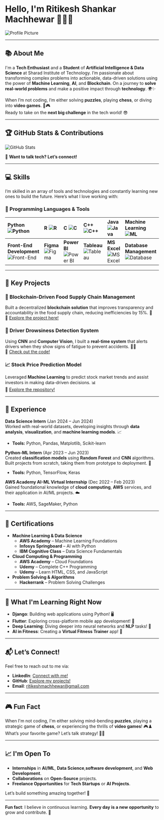 # Hello, I'm Ritikesh Shankar Machhewar 👨‍💻🚀

![Profile Picture](https://i.pinimg.com/564x/bd/06/94/bd069482a65959fc95c3f579b4883c13.jpg)

---

## 📚 About Me

I'm a **Tech Enthusiast** and a **Student** of **Artificial Intelligence & Data Science** at Sharad Institute of Technology. I’m passionate about transforming complex problems into actionable, data-driven solutions using the power of **Machine Learning**, **AI**, and **Blockchain**. On a journey to **solve real-world problems** and make a positive impact through **technology**. 🌍✨

When I’m not coding, I’m either solving **puzzles**, playing **chess**, or diving into **video games**. 🧩🎮  
Ready to take on the **next big challenge** in the tech world! 😎

---

## 🏆 GitHub Stats & Contributions

![GitHub Stats](https://github-readme-stats.vercel.app/api?username=ritikesh11052000&show_icons=true&theme=radical&hide_title=true)

💬 **Want to talk tech? Let’s connect!**

---

## 💻 Skills

I’m skilled in an array of tools and technologies and constantly learning new ones to build the future. Here’s what I love working with:

### **🔧 Programming Languages & Tools**  
| **Python** ![Python](https://img.icons8.com/color/48/000000/python.png) | **R** ![R](https://img.icons8.com/color/48/000000/r.png) | **C** ![C](https://img.icons8.com/color/48/000000/c-programming.png) | **C++** ![C++](https://img.icons8.com/color/48/000000/c-plus-plus-logo.png) | **Java** ![Java](https://img.icons8.com/color/48/000000/java-coffee-cup-logo.png) | **Machine Learning** ![ML](https://img.icons8.com/color/48/000000/brain--v1.png) |
|:-----------------------------------------------------------|:----------------------------------------------------|:-------------------------------------------------|:---------------------------------------------------------|:--------------------------------------------------|:---------------------------------------------------------|
| **Front-End Development** ![Front-End](https://img.icons8.com/color/48/000000/source-code.png) | **Figma** ![Figma](https://img.icons8.com/color/48/000000/figma.png) | **Power BI** ![Power BI](https://img.icons8.com/color/48/000000/power-bi.png) | **Tableau** ![Tableau](https://img.icons8.com/color/48/000000/tableau-software.png) | **MS Excel** ![MS Excel](https://img.icons8.com/color/48/000000/microsoft-excel-2019--v1.png) | **Database Management** ![Database](https://img.icons8.com/color/48/000000/database-restore.png) |

---

## 🚀 Key Projects

### **🔗 Blockchain-Driven Food Supply Chain Management**  
Built a decentralized **blockchain solution** that improves transparency and accountability in the food supply chain, reducing inefficiencies by 15%. 🍅  
🔗 [Explore the project here!](#)

### **🚗 Driver Drowsiness Detection System**  
Using **CNN** and **Computer Vision**, I built a **real-time system** that alerts drivers when they show signs of fatigue to prevent accidents. 🚙💤  
🔗 [Check out the code!](#)

### **📈 Stock Price Prediction Model**  
Leveraged **Machine Learning** to predict stock market trends and assist investors in making data-driven decisions. 📊  
🔗 [Explore the repository!](#)

---

## 💼 Experience

**Data Science Intern** (Jan 2024 – Jun 2024)  
Worked with real-world datasets, developing insights through **data analysis**, **visualization**, and **machine learning models**. 📈  
- **Tools:** Python, Pandas, Matplotlib, Scikit-learn

**Python-ML Intern** (Apr 2023 – Jun 2023)  
Created **classification models** using **Random Forest** and **CNN** algorithms. Built projects from scratch, taking them from prototype to deployment. 🤖  
- **Tools:** Python, TensorFlow, Keras

**AWS Academy AI-ML Virtual Internship** (Dec 2022 – Feb 2023)  
Gained foundational knowledge of **cloud computing**, **AWS** services, and their application in AI/ML projects. ☁️  
- **Tools:** AWS, SageMaker, Python

---

## 🏅 Certifications

- **Machine Learning & Data Science**  
  - **AWS Academy** – Machine Learning Foundations  
  - **Infosys Springboard** – AI with Python  
  - **IBM Cognitive Class** – Data Science Fundamentals  
- **Cloud Computing & Programming**  
  - **AWS Academy** – Cloud Foundations  
  - **Udemy** – Complete C++ Programming  
  - **Udemy** – Learn HTML, CSS, and JavaScript  
- **Problem Solving & Algorithms**  
  - **Hackerrank** – Problem Solving Challenges  

---

## 🌱 What I'm Learning Right Now

- **Django**: Building web applications using Python! 🖥️  
- **Flutter**: Exploring cross-platform mobile app development! 📱  
- **Deep Learning**: Diving deeper into neural networks and **NLP** tasks! 🧠  
- **AI in Fitness**: Creating a **Virtual Fitness Trainer** app! 💪  

---

## 📬 Let’s Connect!

Feel free to reach out to me via:

- **LinkedIn**: [Connect with me!](https://www.linkedin.com/in/ritikesh-machhewar-36381b179/)
- **GitHub**: [Explore my projects!](https://github.com/ritikesh11052000)
- **Email**: ritikeshmachhewar@gmail.com

---

## 🎮 Fun Fact

When I'm not coding, I'm either solving mind-bending **puzzles**, playing a strategic game of **chess**, or experiencing the thrills of **video games**! 🎮♟️  
What’s your favorite game? Let’s talk strategy! 🧠✨

---

## 📈 I'm Open To

- **Internships** in **AI/ML**, **Data Science**,**software development**, and **Web Development**.
- **Collaborations** on **Open-Source** projects.
- **Freelance Opportunities** for **Tech Startups** or **AI Projects**.

Let’s build something amazing together! 🚀

---

**Fun fact**: I believe in continuous learning. **Every day is a new opportunity** to grow and contribute. 🌱

